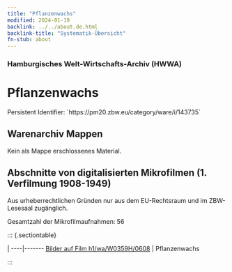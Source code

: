 ```yaml
---
title: "Pflanzenwachs"
modified: 2024-01-19
backlink: ../../about.de.html
backlink-title: "Systematik-Übersicht"
fn-stub: about
---
```


### Hamburgisches Welt-Wirtschafts-Archiv (HWWA)

# Pflanzenwachs

<div class="hint">Persistent Identifier: `https://pm20.zbw.eu/category/ware/i/143735`</div>







## Warenarchiv Mappen





Kein als Mappe erschlossenes Material.



<a id="filmsections" />

## Abschnitte von digitalisierten Mikrofilmen (1. Verfilmung 1908-1949)

<p>Aus urheberrechtlichen Gründen nur aus dem EU-Rechtsraum und im ZBW-Lesesaal zugänglich.</p>


<p>Gesamtzahl der Mikrofilmaufnahmen: 56</p>





::: {.sectiontable}

 | 
----|-------
<a class="btn" href="https://pm20.zbw.eu/film/h1/wa/W0359H/0608" rel="nofollow">Bilder auf Film h1/wa/W0359H/0608</a> | Pflanzenwachs


:::
















